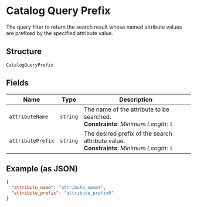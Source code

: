 
# Catalog Query Prefix

The query filter to return the search result whose named attribute values are prefixed by the specified attribute value.

## Structure

`CatalogQueryPrefix`

## Fields

| Name | Type | Description |
|  --- | --- | --- |
| `attributeName` | `string` | The name of the attribute to be searched.<br>**Constraints**: *Minimum Length*: `1` |
| `attributePrefix` | `string` | The desired prefix of the search attribute value.<br>**Constraints**: *Minimum Length*: `1` |

## Example (as JSON)

```json
{
  "attribute_name": "attribute_name4",
  "attribute_prefix": "attribute_prefix0"
}
```

